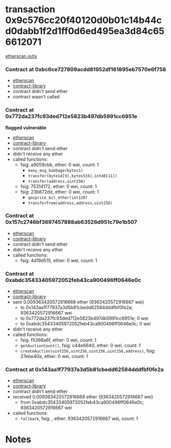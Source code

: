 # transaction 0x9c576cc20f40120d0b01c14b44cd0dabb1f2d1ff0d6ed495ea3d84c656612071

[etherscan.io/tx](https://etherscan.io/tx/0x9c576cc20f40120d0b01c14b44cd0dabb1f2d1ff0d6ed495ea3d84c656612071)


### Contract at 0xbc6ce727809acdd81952df161895eb7570e6f758

* [etherscan](https://etherscan.io/address/0xbc6ce727809acdd81952df161895eb7570e6f758)
* [contract-library](https://contract-library.com/contracts/Ethereum/bc6ce727809acdd81952df161895eb7570e6f758)
* contract didn't send ether
* contract wasn't called


### Contract at 0x772da237fc93ded712e5823b497db5991cc6951e

**flagged vulnerable**

* [etherscan](https://etherscan.io/address/0x772da237fc93ded712e5823b497db5991cc6951e)
* [contract-library](https://contract-library.com/contracts/Ethereum/772da237fc93ded712e5823b497db5991cc6951e)
* contract didn't send ether
* didn't receive any ether
* called functions:
    * fsig: a9059cbb, ether: 0 wei, count: 1
        * `many_msg_babbage(bytes1)`
        * `transfer(bytes4[9],bytes5[6],int48[11])`
        * `transfer(address,uint256)`
    * fsig: 75314172, ether: 0 wei, count: 1
    * fsig: 23b872dd, ether: 0 wei, count: 1
        * `gasprice_bit_ether(int128)`
        * `transferFrom(address,address,uint256)`


### Contract at 0x157c2746bf3697457888ab63526d951c79e1b507

* [etherscan](https://etherscan.io/address/0x157c2746bf3697457888ab63526d951c79e1b507)
* [contract-library](https://contract-library.com/contracts/Ethereum/157c2746bf3697457888ab63526d951c79e1b507)
* contract didn't send ether
* didn't receive any ether
* called functions:
    * fsig: 4d19d515, ether: 0 wei, count: 1


### Contract at 0xabdc35433405972052feb43ca900496ff0646e0c

* [etherscan](https://etherscan.io/address/0xabdc35433405972052feb43ca900496ff0646e0c)
* [contract-library](https://contract-library.com/contracts/Ethereum/abdc35433405972052feb43ca900496ff0646e0c)
* sent 0.009363420572916668 ether (9363420572916667 wei)
    * to 0x143aa1f77937a3d5b81cbedd62584dddfbf0fe2a; 9363420572916667 wei
    * to 0x772da237fc93ded712e5823b497db5991cc6951e; 0 wei
    * to 0xabdc35433405972052feb43ca900496ff0646e0c; 0 wei
* didn't receive any ether
* called functions:
    * fsig: f5366a6f, ether: 0 wei, count: 1
    * `getAuctionCount()`, fsig: c44e6640, ether: 0 wei, count: 1
    * `createAuction(uint256,uint256,uint256,uint256,address)`, fsig: 27ebe40a, ether: 0 wei, count: 1


### Contract at 0x143aa1f77937a3d5b81cbedd62584dddfbf0fe2a

* [etherscan](https://etherscan.io/address/0x143aa1f77937a3d5b81cbedd62584dddfbf0fe2a)
* [contract-library](https://contract-library.com/contracts/Ethereum/143aa1f77937a3d5b81cbedd62584dddfbf0fe2a)
* contract didn't send ether
* received 0.009363420572916668 ether (9363420572916667 wei)
    * from 0xabdc35433405972052feb43ca900496ff0646e0c; 9363420572916667 wei
* called functions:
    * `fallback`, fsig: , ether: 9363420572916667 wei, count: 1

# Notes


